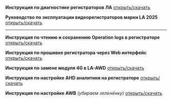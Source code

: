 **Инструкция по диагностике регистраторов ЛА** [открыть/скачать](instructions/files/service/Инструкция_по_диагностике.pdf ":ignore")

**Руководство по эксплуатации видеорегистраторов марки LA 2025** [открыть/скачать](instructions/files/support/Руководство_по_эксплуатации_видеорегистраторов_марки_LA.pdf ":ignore")

---

**Инструкция по чтению и сохранению Operation logs в регистраторе** [открыть/скачать](instructions/files/service/Operation_logs.pdf ":ignore")

**Инструкция по прошивке регистратора через Web интерфейс** [открыть/скачать](instructions/files/service/по_прошивке_через_Web.pdf ":ignore")

**Инструкция по замене модуля 4G в LA-AWD** [открыть/скачать](instructions/files/service/Замена_модуля_4G.pdf ":ignore")

**Инструкция по настройке AHD аналитики на регистраторе** [открыть/скачать](instructions/files/service/Настройка_AHD_аналитики.pdf ":ignore")

**Инструкция по настройке AWB** _(убираем зеленёнку)_ [открыть/скачать](instructions/files/service/Настройка_AWB.pdf ":ignore")
